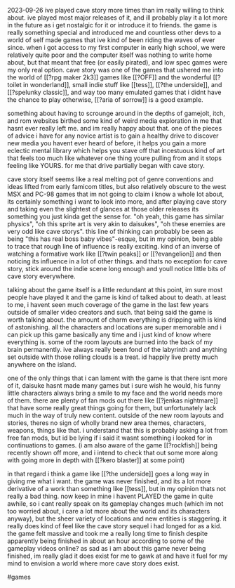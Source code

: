 2023-09-26
ive played cave story more times than im really willing to think about. ive played most major releases of it, and ill probably play it a lot more in the future as i get nostalgic for it or introduce it to friends. the game is really something special and introduced me and countless other devs to a world of self made games that ive kind of been riding the waves of ever since. when i got access to my first computer in early high school, we were relatively quite poor and the computer itself was nothing to write home about, but that meant that free (or easily pirated), and low spec games were my only real option. cave story was one of the games that ushered me into the world of [[?rpg maker 2k3]] games like [[?OFF]] and the wonderful [[?toilet in wonderland]], small indie stuff like [[tess]], [[?the underside]], and [[?spelunky classic]], and way too many emulated games that i didnt have the chance to play otherwise, [[?aria of sorrow]] is a good example.

something about having to scrounge around in the depths of gamejolt, itch, and rom websites birthed some kind of weird media exploration in me that hasnt ever really left me. and im really happy about that. one of the pieces of advice i have for any novice artist is to gain a healthy drive to discover new media you havent ever heard of before, it helps you gain a more eclectic mental library which helps you stave off that incestuous kind of art that feels too much like whatever one thing youre pulling from and it stops feeling like YOURS. for me that drive partially began with cave story.

cave story itself seems like a real melting pot of genre conventions and ideas lifted from early famicom titles, but also relatively obscure to the west MSX and PC-98 games that im not going to claim i know a whole lot about, its certainly something i want to look into more, and after playing cave story and taking even the slightest of glances at those older releases its something you just kinda get the sense for. "oh yeah, this game has similar physics", "oh this sprite art is very akin to daisukes", "oh these enemies are very odd like cave storys". this line of thinking can probably be seen as being "this has real boss baby vibes"-esque, but in my opinion, being able to trace that rough line of influence is really exciting. kind of an inverse of watching a formative work like [[?twin peaks]] or [[?evangelion]] and then noticing its influence in a lot of other things. and thats no exception for cave story, stick around the indie scene long enough and youll notice little bits of cave story everywhere.

talking about the game itself is a little redundant at this point, im sure most people have played it and the game is kind of talked about to death. at least to me, i havent seen much coverage of the game in the last few years outside of smaller video creators and such. that being said the game is worth talking about. the amount of charm everything is dripping with is kind of astonishing. all the characters and locations are super memorable and i can pick up this game basically any time and i just kind of know where everything is. some of the room layouts are burned into the back of my brain permanently. ive always really been fond of the labyrinth and anything set outside with those rolling clouds is a treat. id happily live pretty much anywhere on the island.

one of the only things that i can lament with the game is that there isnt more of it, daisuke hasnt made many games but i sure wish he would, his funny little characters always bring a smile to my face and the world needs more of them. there are plenty of fan mods out there like [[?jenkas nightmare]] that have some really great things going for them, but unfortunately lack much in the way of truly new content. outside of the new room layouts and stories, theres no sign of wholly brand new area themes, characters, weapons, things like that. i understand that this is probably asking a lot from free fan mods, but id be lying if i said it wasnt something i looked for in continuations to games. (i am also aware of the game [[?rockfish]] being recently shown off more, and i intend to check that out some more along with going more in depth with [[?kero blaster]] at some point)

in that regard i think a game like [[?the underside]] goes a long way in giving me what i want. the game was never finished, and its a lot more derivative of a work than something like [[tess]], but in my opinion thats not really a bad thing. now keep in mine i havent PLAYED the game in quite awhile, so i cant really speak on its gameplay changes much (which im not too worried about, i care a lot more about the world and its characters anyway), but the sheer variety of locations and new entities is staggering. it really does kind of feel like the cave story sequel i had longed for as a kid. the game felt massive and took me a really long time to finish despite apparently being finished in about an hour according to some of the gameplay videos online? as sad as i am about this game never being finished, im really glad it does exist for me to gawk at and have it fuel for my mind to envision a world where more cave story does exist. 

#games 